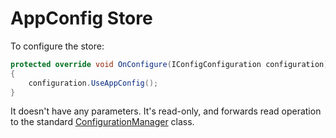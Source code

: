 # AppConfig Store

To configure the store:

```csharp
protected override void OnConfigure(IConfigConfiguration configuration)
{
    configuration.UseAppConfig();
}
```

It doesn't have any parameters. It's read-only, and forwards read operation to the standard [ConfigurationManager](https://msdn.microsoft.com/en-us/library/system.configuration.configurationmanager%28v=vs.110%29.aspx?f=255&MSPPError=-2147217396) class.